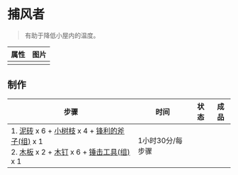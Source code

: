 # 捕风者  
> 有助于降低小屋内的温度。  
  
  属性  |   图片   
 ----  |  ----:   
   |  ![]()   
  
## 制作  
步骤  |  时间  |  状态  |  成品  
----  |  ----  |  ----  |  ----  
1. [泥砖](MudBrick.md) x 6 + [小树枝](Sticks.md) x 4 + [锋利的斧子(组)](GpTag_AxeAdv.md) x 1<br>2. [木板](Plank.md) x 2 + [木钉](Treenail.md) x 6 + [锤击工具(组)](GpTag_Hammer.md) x 1  |  1小时30分/每步骤  |    |    

